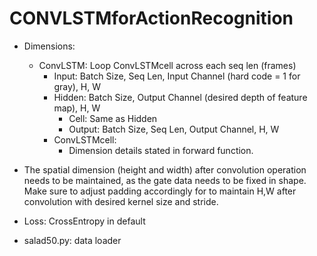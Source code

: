 # CONVLSTMforActionRecognition

* Dimensions:
	* ConvLSTM: Loop ConvLSTMcell across each seq len (frames)
 		* Input: Batch Size, Seq Len, Input Channel (hard code = 1 for gray), H, W
   		* Hidden: Batch Size, Output Channel (desired depth of feature map), H, W
     		* Cell: Same as Hidden
       		* Output: Batch Size, Seq Len, Output Channel, H, W
         * ConvLSTMcell:
         	* Dimension details stated in forward function.
          
* The spatial dimension (height and width) after convolution operation needs to be maintained, as the gate data needs to be fixed in shape. Make sure to adjust padding accordingly for to maintain H,W after convolution with desired kernel size and stride.

* Loss: CrossEntropy in default

* salad50.py: data loader
